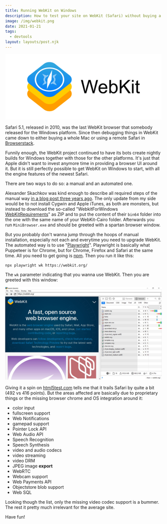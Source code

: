 ```yaml
---
title: Running WebKit on Windows
description: How to test your site on WebKit (Safari) without buying a Mac.
image: /img/webkit.png
date: 2021-01-21
tags:
  - devtools
layout: layouts/post.njk
---
```

![](/img/webkit.png)

Safari 5.1, released in 2010, was the last WebKit browser that somebody released for the Windows platform. Since then debugging things in WebKit came down to either buying a whole Mac or using a remote Safari in [Browserstack](https://www.browserstack.com/).

Funnily enough, the WebKit project continued to have its bots create nightly builds for Windows together with those for the other platforms. It's just that Apple didn't want to invest anymore time in providing a browser UI around it. But it is still perfectly possible to get WebKit on Windows to start, with all the engine features of the newest Safari.

There are two ways to do so: a manual and an automated one.

Alexander Skachkov was kind enough to describe all required steps of the manual way [in a blog post three years ago](https://medium.com/@alSkachkov/how-to-load-the-latest-webkit-on-windows-962a9219c1e1). The only update from my side would be to not install Cygwin and Apple iTunes, as both are monsters, but instead to download the so-called "WebkitForWindows [WebKitRequirements](https://github.com/WebKitForWindows/WebKitRequirements/releases)" as ZIP and to put the content of their `bin64` folder into the one with the same name of your WebKit-Cairo folder. Afterwards you run `MiniBrowser.exe` and should be greeted with a spartan browser window.

But you probably don't wanna jump through the hoops of manual installation, especially not each and everytime you need to upgrade WebKit. The automated way is to use "[Playwright](https://playwright.dev/)". Playwright is basically what Puppeteer is for Chrome, but for Chrome, Firefox and Safari at the same time. All you need to get going is [npm](https://www.npmjs.com/get-npm). Then you run it like this:

```
npx playwright wk https://webkit.org/
```

The `wk` parameter indicating that you wanna use WebKit. Then you are greeted with this window:

![A pretty spartan WebKit window, running on Windows, showing the WebKit project page](/img/playwright-webkit-on-windows.jpg)

Giving it a spin on [html5test.com](https://html5test.com) tells me that it trails Safari by quite a bit (492 vs 416 points). But the areas affected are basically due to proprietary things or the missing browser chrome and OS integration around it:

* color input
* fullscreen support
* Web Notifications
* gamepad support
* Pointer Lock API
* Web Audio API
* Speech Recognition
* Speech Synthesis
* video and audio codecs
* video streaming
* video DRM
* JPEG image **export**
* WebRTC
* Webcam support
* Web Payments API
* Objectstore blob support
* Web SQL

Looking though the list, only the missing video codec support is a bummer. The rest it pretty much irrelevant for the average site.

Have fun!
